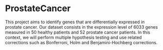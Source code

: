 # ProstateCancer
This project aims to identify genes that are differentially expressed in prostate cancer. Our dataset consists in the expression level of 6033 genes measured in 50 healthy patients and 52 prostate cancer patients. In this context, we will perform multiple hypothesis testing and use related corrections such as Bonferroni, Holm and Benjamini-Hochberg corrections.  
